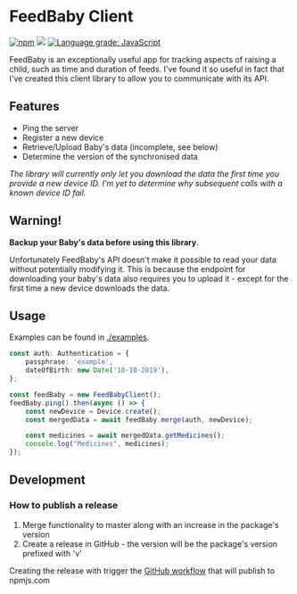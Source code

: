 # FeedBaby Client

[![npm](https://img.shields.io/npm/v/feedbaby-client)](https://www.npmjs.com/package/feedbaby-client)
![](https://github.com/SketchingDev/feedbaby-client/workflows/On%20Push/badge.svg)
[![Language grade: JavaScript](https://img.shields.io/lgtm/grade/javascript/g/SketchingDev/feedbaby-client.svg?logo=lgtm&logoWidth=18)](https://lgtm.com/projects/g/SketchingDev/feedbaby-client/context:javascript)

FeedBaby is an exceptionally useful app for tracking aspects of raising a child, such as time and duration of feeds.
I've found it so useful in fact that I've created this client library to allow you to communicate with its API.

## Features

 * Ping the server
 * Register a new device
 * Retrieve/Upload Baby's data (incomplete, see below)
 * Determine the version of the synchronised data
  
_The library will currently only let you download the data the first time you provide a new device ID. I'm yet to
determine why subsequent calls with a known device ID fail._

## Warning!

**Backup your Baby's data before using this library**.

Unfortunately FeedBaby's API doesn't make it possible to read your data without potentially modifying it. This is 
because the endpoint for downloading your baby's data also requires you to upload it - except for the first
time a new device downloads the data.

## Usage

Examples can be found in [./examples](./examples).

```ts
const auth: Authentication = {
    passphrase: 'example',
    dateOfBirth: new Date('10-10-2019'),
};

const feedBaby = new FeedBabyClient();
feedBaby.ping().then(async () => {
    const newDevice = Device.create();
    const mergedData = await feedBaby.merge(auth, newDevice);

    const medicines = await mergedData.getMedicines();
    console.log("Medicines", medicines);
});
```

## Development

### How to publish a release

1. Merge functionality to master along with an increase in the package's version
2. Create a release in GitHub - the version will be the package's version prefixed with 'v'

Creating the release with trigger the [GitHub workflow](./.github/workflows/on-release.yml) that will publish to npmjs.com
